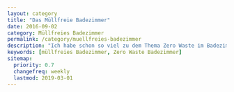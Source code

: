 ```yaml
---
layout: category
title: "Das Müllfreie Badezimmer"
date: 2016-09-02
category: Müllfreies Badezimmer
permalink: /category/muellfreies-badezimmer
description: "Ich habe schon so viel zu dem Thema Zero Waste im Badezimmer geschrieben, diese Posts haben einfach einen eigenen Bereich verdient. Hier findest du alle Tipps und Tricks, wie du dein Bad müllfrei und plastikreduziert bekommst. Außerdem gibt es Beiträge zu einzelnen Alternativen, in denen ich auf wichtige Fragen eingehe."
keywords: [müllfreies Badezimmer, Zero Waste Badezimmer]
sitemap:
  priority: 0.7
  changefreq: weekly
  lastmod: 2019-03-01
---
```


